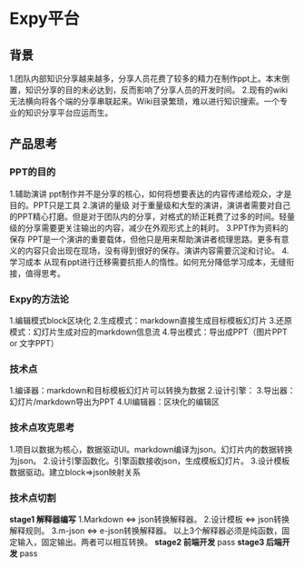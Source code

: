 # Expy平台

## 背景
1.团队内部知识分享越来越多，分享人员花费了较多的精力在制作ppt上。本末倒置，知识分享的目的未必达到，反而影响了分享人员的开发时间。
2.现有的wiki无法横向将各个端的分享串联起来。Wiki目录繁琐，难以进行知识搜索。一个专业的知识分享平台应运而生。

## 产品思考
### PPT的目的
1.辅助演讲
ppt制作并不是分享的核心，如何将想要表达的内容传递给观众，才是目的。PPT只是工具
2.演讲的量级
对于重量级和大型的演讲，演讲者需要对自己的PPT精心打磨。但是对于团队内的分享，对格式的矫正耗费了过多的时间。轻量级的分享需要更关注输出的内容，减少在外观形式上的耗时。
3.PPT作为资料的保存
PPT是一个演讲的重要载体，但他只是用来帮助演讲者梳理思路。更多有意义的内容只会出现在现场，没有得到很好的保存。演讲内容需要沉淀和讨论。
4.学习成本
从现有ppt进行迁移需要抗拒人的惰性。如何充分降低学习成本，无缝衔接，值得思考。

### Expy的方法论
1.编辑模式block区块化
2.生成模式：markdown直接生成目标模板幻灯片
3.还原模式：幻灯片生成对应的markdown信息流
4.导出模式：导出成PPT（图片PPT or 文字PPT）

### 技术点
1.编译器：markdown和目标模板幻灯片可以转换为数据
2.设计引擎：
3.导出器：幻灯片/markdown导出为PPT
4.UI编辑器：区块化的编辑区

### 技术点攻克思考
1.项目以数据为核心，数据驱动UI。markdown编译为json。幻灯片内的数据转换为json。
2.设计引擎函数化。引擎函数接收json，生成模板幻灯片。
3.设计模板数据驱动。建立block=>json映射关系

### 技术点切割
**stage1 解释器编写**
1.Markdown <=> json转换解释器。
2.设计模板 <=> json转换解释规则。
3.m-json <=> e-json转换解释器。
以上3个解释器必须是纯函数，固定输入，固定输出。两者可以相互转换。
**stage2 前端开发**
pass
**stage3  后端开发**
pass